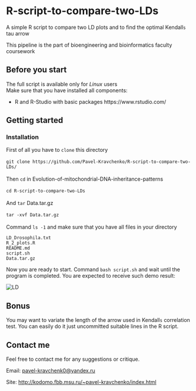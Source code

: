 # R-script-to-compare-two-LDs
A simple R script to compare two LD plots and to find the optimal Kendall`s` tau arrow 

This pipeline is the part of bioengineering and bioinformatics faculty coursework

## Before you start

The full script is available only for <i>Linux</i> users </br>
Make sure that you have installed all components:
<ul>
<li>R and R-Studio with basic packages https://www.rstudio.com/
</ul>


## Getting started

### Installation

First of all you have to ```clone``` this directory</br></br>
```git clone https://github.com/Pavel-Kravchenko/R-script-to-compare-two-LDs/```</br></br>
Then ```cd``` in Evolution-of-mitochondrial-DNA-inheritance-patterns</br></br>
```cd R-script-to-compare-two-LDs```</br></br>
And ```tar``` Data.tar.gz</br></br>
```tar -xvf Data.tar.gz```</br></br>
Command ```ls -1``` and make sure that you have all files in your directory
```
LD_Drosophila.txt
R_2_plots.R
README.md
script.sh
Data.tar.gz
```
Now you are ready to start.
Command 
```bash script.sh``` and wait until the program is completed. 
You are expected to receive such demo result:

<img alt="LD" src="http://kodomo.fbb.msu.ru/~pavel-kravchenko/GitHub/Drosophila_Saccharomyces.png">


## Bonus
You may want to variate the length of the arrow used in Kendall`s` correlation test. You can easily do it just uncommitted suitable lines in the R script. 

## Contact me

Feel free to contact me for any suggestions or critique.

Email: pavel-kravchenk0@yandex.ru 

Site: http://kodomo.fbb.msu.ru/~pavel-kravchenko/index.html 
